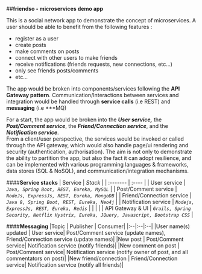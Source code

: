 ##**friendso - microservices demo app**

This is a social network app to demonstrate the concept of microservices. 
A user should be able to benefit from the following features :

 - register as a user 
 - create posts
 - make comments on posts
 - connect with other users to make friends
 - receive notifications (friends requests, new connections, etc...)
 - only see friends posts/comments
 - etc...

The app would be broken into components/services following the **API Gateway pattern**. 
Communication/Interactions between services and integration would be handled through **service calls** (i.e REST) and **messaging** (i.e ***MQ)

For a start, the app would be broken into the ***User service,*** the ***Post/Comment service***, the ***Friend/Connection service***, and the ***Notification service***.  
From a client/user perspective, the services would be invoked or called through the API gateway, which would also handle page/ui rendering and security (authentication, authorisation). 
The aim is not only to demonstrate the ability to partition the app, but also the fact it can adopt resilience, and can be implemented with various programming languages & frameworks, data stores (SQL & NoSQL), and communication/integration mechanisms. 

####**Service stacks**
| Service	| *Stack*	| 
| :------- 	| :---- | 
| User service		| *```Java, Spring Boot, REST, Eureka, MySQL```* | 
| Post/Comment service	| *```NodeJs, ExpressJs, REST, Eureka, MongoDB```* | 
| Friend/Connection service	 | *```Java 8, Spring Boot, REST, Eureka, Neo4j```* | 
| Notification service		| *```Nodejs, ExpressJs, REST, Eureka, Redis```* | 
| 	|  | 
| API Gateway & UI	| *```Grails, Spring Security, Netflix Hystrix, Eureka, JQuery, Javascript, Bootstrap CSS```* | 

####**Messaging**
|Topic | Publisher | Consumer| 
|:--|:--|:--|
|User name(s) updated | User service| Post/Comment service (update names), Friend/Connection service (update names)|
|New post | Post/Comment service| Notification service (notify friends)|
|New comment on post | Post/Comment service| Notification service (notify owner of post, and all commentators on post)|
|New friend/connection | Friend/Connection service| Notification service (notify all friends)|